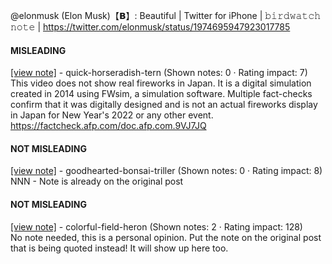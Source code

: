 @elonmusk (Elon Musk)【𝗕】: Beautiful | Twitter for iPhone | 𝚋𝚒𝚛𝚍𝚠𝚊𝚝𝚌𝚑 𝚗𝚘𝚝𝚎 | https://twitter.com/elonmusk/status/1974695947923017785

#### MISLEADING

[[view note]](https://x.com/i/birdwatch/n/1974744072746041721) - quick-horseradish-tern (Shown notes: 0 · Rating impact: 7)\
This video does not show real fireworks in Japan. It is a digital simulation created in 2014 using FWsim, a simulation software. Multiple fact-checks confirm that it was digitally designed and is not an actual fireworks display in Japan for New Year's 2022 or any other event.
https://factcheck.afp.com/doc.afp.com.9VJ7JQ

#### NOT MISLEADING

[[view note]](https://x.com/i/birdwatch/n/1974785288279871826) - goodhearted-bonsai-triller (Shown notes: 0 · Rating impact: 8)\
NNN - Note is already on the original post

#### NOT MISLEADING

[[view note]](https://x.com/i/birdwatch/n/1974762310674882819) - colorful-field-heron (Shown notes: 2 · Rating impact: 128)\
No note needed, this is a personal opinion. Put the note on the original post that is being quoted instead! It will show up here too.
